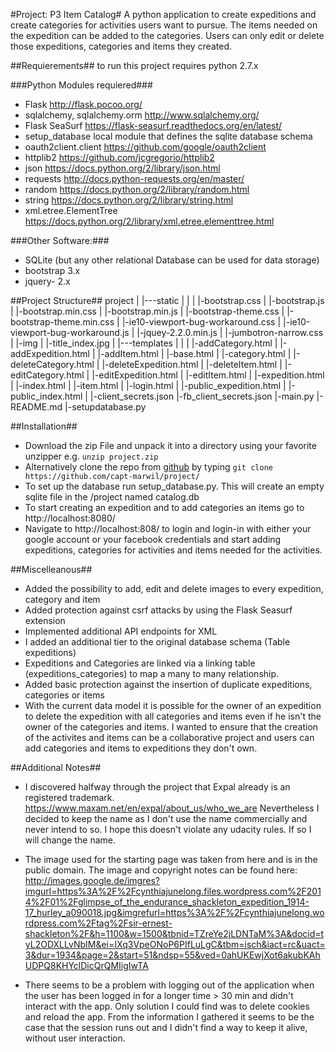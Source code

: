 #Project: P3 Item Catalog#
A python application to create expeditions and create categories for 
activities users want to pursue. The items needed on the expedition can be 
added to the categories.
Users can only edit or delete those expeditions, categories and items they 
created.


##Requierements##
to run this project requires python 2.7.x 

###Python Modules requiered###
* Flask http://flask.pocoo.org/
* sqlalchemy, sqlalchemy.orm http://www.sqlalchemy.org/
* Flask SeaSurf https://flask-seasurf.readthedocs.org/en/latest/
* setup_database local module that defines the sqlite database schema
* oauth2client.client https://github.com/google/oauth2client
* httplib2 https://github.com/jcgregorio/httplib2
* json https://docs.python.org/2/library/json.html
* requests http://docs.python-requests.org/en/master/
* random https://docs.python.org/2/library/random.html
* string https://docs.python.org/2/library/string.html
* xml.etree.ElementTree https://docs.python.org/2/library/xml.etree.elementtree.html

###Other Software:###
* SQLite (but any other relational Database can be used for data storage)
* bootstrap 3.x
* jquery- 2.x

##Project Structure##
project
|
|---static
|   |
|   |-bootstrap.css
|   |-bootstrap.js
|   |-bootstrap.min.css
|   |-bootstrap.min.js
|   |-bootstrap-theme.css
|   |-bootstrap-theme.min.css
|   |-ie10-viewport-bug-workaround.css
|   |-ie10-viewport-bug-workaround.js
|   |-jquey-2.2.0.min.js
|   |-jumbotron-narrow.css
|   |-img
|       |-title_index.jpg
|
|---templates
|       |
|       |-addCategory.html
|       |-addExpedition.html
|       |-addItem.html
|       |-base.html
|       |-category.html
|       |-deleteCategory.html
|       |-deleteExpedition.html
|       |-deleteItem.html
|       |-editCategory.html
|       |-editExpedition.html
|       |-editItem.html
|       |-expedition.html
|       |-index.html
|       |-item.html
|       |-login.html
|       |-public_expedition.html
|       |-public_index.html
|
|-client_secrets.json
|-fb_client_secrets.json
|-main.py
|-README.md
|-setupdatabase.py


##Installation##
* Download the zip File and unpack it into a directory using your favorite 
unzipper e.g. `unzip project.zip` 
* Alternatively clone the repo from [github](https://github.com/capt-marwil/project)
 by typing `git clone https://github.com/capt-marwil/project/`
* To set up the database run setup_database.py. This will create an empty sqlite
file in the /project named catalog.db
* To start creating an expedition and to add categories an items go to 
http://localhost:8080/ 
* Navigate to http://localhost:808/ to login and login-in 
with either your google account or your facebook credentials and start
 adding expeditions, categories for activities and items needed 
 for the activities.


##Miscelleanous##
* Added the possibility to add, edit and delete images to every expedition,
 category and item
* Added protection against csrf attacks by using the Flask Seasurf extension
* Implemented additional API endpoints for XML 
* I added an additional tier to the original database schema (Table expeditions)
* Expeditions and Categories are linked via a linking table (expeditions_categories)
  to map a many to many relationship.
* Added basic protection against the insertion of duplicate expeditions, 
categories or items
* With the current data model it is possible for the owner of an expedition to
 delete the expedition with all categories and items even if he isn't the owner
 of the categories and items. I wanted to ensure that the creation of the activites
 and items can be a collaborative project and users can add categories and items
  to expeditions they don't own.
 

##Additional Notes##
* I discovered halfway through the project that Expal already is an registered
trademark. https://www.maxam.net/en/expal/about_us/who_we_are 
Nevertheless I decided to keep the name as I don't use the name
 commercially and never intend to so. I hope this doesn't violate any
 udacity rules. If so I will change the name.
 
* The image used for the starting page was taken from here and is in the public
domain. The image and copyright notes can be found here:
http://images.google.de/imgres?imgurl=https%3A%2F%2Fcynthiajunelong.files.wordpress.com%2F2014%2F01%2Fglimpse_of_the_endurance_shackleton_expedition_1914-17_hurley_a090018.jpg&imgrefurl=https%3A%2F%2Fcynthiajunelong.wordpress.com%2Ftag%2Fsir-ernest-shackleton%2F&h=1100&w=1500&tbnid=TZreYe2jLDNTaM%3A&docid=tyL2ODXLLvNbIM&ei=IXq3VpeONoP6PIfLuLgC&tbm=isch&iact=rc&uact=3&dur=1934&page=2&start=51&ndsp=55&ved=0ahUKEwjXot6akubKAhUDPQ8KHYclDicQrQMIigIwTA

* There seems to be a problem with logging out of the application when the user
has been logged in for a longer time > 30 min and didn't interact with the app.
Only solution I could find was to delete cookies and reload the app. From the
information I gathered it seems to be the case that the session runs out and I
didn't find a way to keep it alive, without user interaction.
